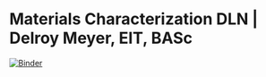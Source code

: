 # Materials Characterization DLN | Delroy Meyer, EIT, BASc


[![Binder](https://mybinder.org/badge_logo.svg)](https://mybinder.org/v2/gh/delmeyer/Polymer_Composite_Materials_Characterization-DLN__Delroy-Meyer__/master?urlpath=https%3A%2F%2Fgithub.com%2Fdelmeyer%2FPolymer_Composite_Materials_Characterization-DLN__Delroy-Meyer__%2Fblob%2Fmaster%2FDLN_0_About_Me.ipynb)
